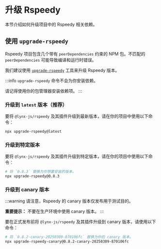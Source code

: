 # 升级 Rspeedy

本节介绍如何升级项目中的 Rspeedy 相关依赖。

## 使用 `upgrade-rspeedy`

Rspeedy 项目包含几个带有 `peerDependencies` 约束的 NPM 包。不匹配的 `peerDependencies` 可能导致编译和运行时错误。

我们建议使用 [`upgrade-rspeedy`](https://npmjs.org/package/upgrade-rspeedy) 工具来升级 Rspeedy 版本。

:::info
`upgrade-rspeedy` 命令不会为你安装依赖。

请记得使用你的包管理器安装依赖项。
:::

### 升级到 `latest` 版本（推荐）

要将 `@lynx-js/rspeedy` 及其插件升级到最新版本，请在你的项目中使用以下命令：

```bash
npx upgrade-rspeedy@latest
```

### 升级到特定版本

要将 `@lynx-js/rspeedy` 及其插件升级到特定版本，请在你的项目中使用以下命令：

```bash
# 将 `0.8.3` 替换为你想要安装的版本。
npx upgrade-rspeedy@0.8.3
```

### 升级到 canary 版本

:::warning
请注意，Rspeedy 的 canary 版本仅发布用于测试目的。

**重要提示：** 不要在生产环境中使用 canary 版本。
:::

要在正式发布前将 `@lynx-js/rspeedy` 及其插件升级到 canary 版本，请使用以下命令：

```bash
# 将 `0.8.2-canary-20250309-870106fc` 替换为你的 canary 版本。
npx upgrade-rspeedy-canary@0.8.2-canary-20250309-870106fc
```
